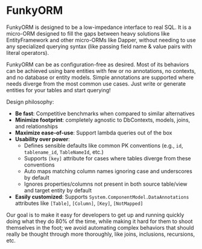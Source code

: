 # FunkyORM

FunkyORM is designed to be a low-impedance interface to real SQL. It is a micro-ORM designed to fill the gaps between heavy solutions like EntityFramework and other micro-ORMs like Dapper, without needing to use any specialized querying syntax (like passing field name & value pairs with literal operators).

FunkyORM can be as configuration-free as desired. Most of its behaviors can be achieved using bare entities with few or no annotations, no contexts, and no database or entity models. Simple annotations are supported where needs diverge from the most common use cases. Just write or generate entities for your tables and start querying!

Design philosophy:
- **Be fast**: Competitive benchmarks when compared to similar alternatives
- **Minimize footprint**: completely agnostic to DbContexts, models, joins, and relationships
- **Maximize ease-of-use**: Support lambda queries out of the box
- **Usability over power**:
  - Defines sensible defaults like common PK conventions (e.g., `id`, `tablename_id`, `TableNameId`, etc.)
  - Supports `[key]` attribute for cases where tables diverge from these conventions
  - Auto maps matching column names ignoring case and underscores by default 
  - Ignores properties/columns not present in both source table/view and target entity by default
- **Easily customized**: Supports `System.ComponentModel.DataAnnotations` attributes like `[Table]`, `[Column]`, `[Key]`, `[NotMapped]`

Our goal is to make it easy for developers to get up and running quickly doing what they do 80% of the time, while making it hard for them to shoot themselves in the foot; we avoid automating complex behaviors that should really be thought through more thoroughly, like joins, inclusions, recursions, etc. 

